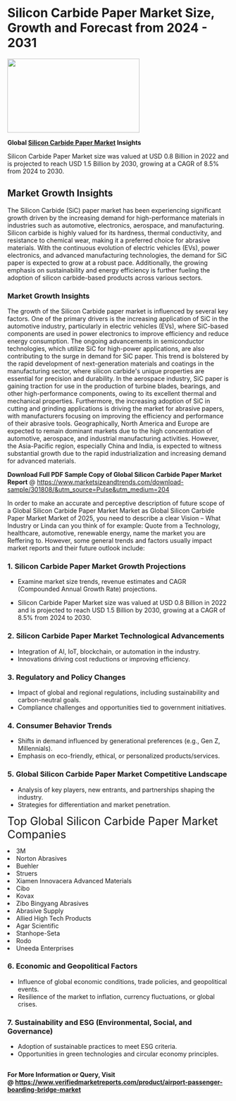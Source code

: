 <H1>Silicon Carbide Paper Market Size, Growth and Forecast from 2024 - 2031</H1><img class="aligncenter size-medium wp-image-584254" src="https://thirdeyenews.in/wp-content/uploads/2024/09/Global-Market-Research-300x168.jpeg" alt="" width="300" height="168" /><p><strong>Global&nbsp;<a href="https://www.marketsizeandtrends.com/download-sample/301808/&amp;utm_source=Pulse&amp;utm_medium=204">Silicon Carbide Paper Market</a> Insights</strong></p><p>Silicon Carbide Paper Market size was valued at USD 0.8 Billion in 2022 and is projected to reach USD 1.5 Billion by 2030, growing at a CAGR of 8.5% from 2024 to 2030.</p><p><h2>Market Growth Insights</h2> The Silicon Carbide (SiC) paper market has been experiencing significant growth driven by the increasing demand for high-performance materials in industries such as automotive, electronics, aerospace, and manufacturing. Silicon carbide is highly valued for its hardness, thermal conductivity, and resistance to chemical wear, making it a preferred choice for abrasive materials. With the continuous evolution of electric vehicles (EVs), power electronics, and advanced manufacturing technologies, the demand for SiC paper is expected to grow at a robust pace. Additionally, the growing emphasis on sustainability and energy efficiency is further fueling the adoption of silicon carbide-based products across various sectors. <h3>Market Growth Insights</h3> The growth of the Silicon Carbide paper market is influenced by several key factors. One of the primary drivers is the increasing application of SiC in the automotive industry, particularly in electric vehicles (EVs), where SiC-based components are used in power electronics to improve efficiency and reduce energy consumption. The ongoing advancements in semiconductor technologies, which utilize SiC for high-power applications, are also contributing to the surge in demand for SiC paper. This trend is bolstered by the rapid development of next-generation materials and coatings in the manufacturing sector, where silicon carbide's unique properties are essential for precision and durability. In the aerospace industry, SiC paper is gaining traction for use in the production of turbine blades, bearings, and other high-performance components, owing to its excellent thermal and mechanical properties. Furthermore, the increasing adoption of SiC in cutting and grinding applications is driving the market for abrasive papers, with manufacturers focusing on improving the efficiency and performance of their abrasive tools. Geographically, North America and Europe are expected to remain dominant markets due to the high concentration of automotive, aerospace, and industrial manufacturing activities. However, the Asia-Pacific region, especially China and India, is expected to witness substantial growth due to the rapid industrialization and increasing demand for advanced materials. </p><p><span class=""><strong>Download Full PDF Sample Copy of Global Silicon Carbide Paper Market Report</strong> @ <a href="https://www.marketsizeandtrends.com/download-sample/301808/&amp;utm_source=Pulse&amp;utm_medium=204" target="_blank">https://www.marketsizeandtrends.com/download-sample/301808/&amp;utm_source=Pulse&amp;utm_medium=204</a></span></p><p>In order to make an accurate and perceptive description of future scope of a Global&nbsp;Silicon Carbide Paper Market Market as Global&nbsp;Silicon Carbide Paper Market Market of 2025, you need to describe a clear Vision &ndash; What Industry or Linda can you think of for example: Quote from a Technology, healthcare, automotive, renewable energy, name the market you are Reffering to. However, some general trends and factors usually impact market reports and their future outlook include:</p><h3>1.&nbsp;<strong>Silicon Carbide Paper Market Growth Projections</strong></h3><ul><li>Examine market size trends, revenue estimates and CAGR (Compounded Annual Growth Rate) projections.</li><li><p>Silicon Carbide Paper Market size was valued at USD 0.8 Billion in 2022 and is projected to reach USD 1.5 Billion by 2030, growing at a CAGR of 8.5% from 2024 to 2030.</p></li></ul><h3>2.&nbsp;<strong>Silicon Carbide Paper Market Technological Advancements</strong></h3><ul><li>Integration of AI, IoT, blockchain, or automation in the industry.</li><li>Innovations driving cost reductions or improving efficiency.</li></ul><h3>3.&nbsp;<strong>Regulatory and Policy Changes</strong></h3><ul><li>Impact of global and regional regulations, including sustainability and carbon-neutral goals.</li><li>Compliance challenges and opportunities tied to government initiatives.</li></ul><h3>4.&nbsp;<strong>Consumer Behavior Trends</strong></h3><ul><li>Shifts in demand influenced by generational preferences (e.g., Gen Z, Millennials).</li><li>Emphasis on eco-friendly, ethical, or personalized products/services.</li></ul><h3>5.&nbsp;<strong>Global Silicon Carbide Paper Market Competitive Landscape</strong></h3><ul><li>Analysis of key players, new entrants, and partnerships shaping the industry.</li><li>Strategies for differentiation and market penetration.</li></ul><p data-pm-slice="1 1 []"><span style="color: inherit; font-family: inherit; font-size: 25px;">Top Global Silicon Carbide Paper Market Companies</span></p><div class="" data-test-id=""><p><li>3M</li><li> Norton Abrasives</li><li> Buehler</li><li> Struers</li><li> Xiamen Innovacera Advanced Materials</li><li> Cibo</li><li> Kovax</li><li> Zibo Bingyang Abrasives</li><li> Abrasive Supply</li><li> Allied High Tech Products</li><li> Agar Scientific</li><li> Stanhope-Seta</li><li> Rodo</li><li> Uneeda Enterprises</li></p></div><h3>6.&nbsp;<strong>Economic and Geopolitical Factors</strong></h3><ul><li>Influence of global economic conditions, trade policies, and geopolitical events.</li><li>Resilience of the market to inflation, currency fluctuations, or global crises.</li></ul><h3>7.&nbsp;<strong>Sustainability and ESG (Environmental, Social, and Governance)</strong></h3><ul><li>Adoption of sustainable practices to meet ESG criteria.</li><li>Opportunities in green technologies and circular economy principles.</li></ul><h2><strong style="font-size: 14px;">For More Information or Query, Visit @&nbsp;</strong><a style="background-color: #ffffff; font-size: 14px;" href="https://www.marketsizeandtrends.com/report/silicon-carbide-paper-market/" target="_blank">https://www.verifiedmarketreports.com/product/airport-passenger-boarding-bridge-market</a></h2>
